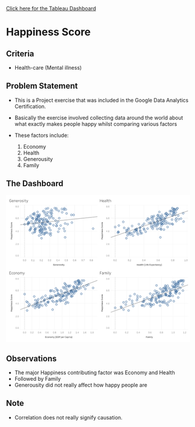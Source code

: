 [Click here for the Tableau Dashboard](https://public.tableau.com/app/profile/moses.gwaza/viz/MyWorldHappinessDemo2_16423831622180/Dashboard2)

# Happiness Score

## Criteria

- Health-care (Mental illness)

## Problem Statement

- This is a Project exercise that was included in the Google Data Analytics Certification.
- Basically the exercise involved collecting data around the world about what exactly makes people happy whilst comparing various factors
- These factors include:

  1. Economy
  2. Health
  3. Generousity
  4. Family
 
 ## The Dashboard
 ![alt img](https://github.com/M-Gwaza/Healthcare-Projects/blob/main/Projects/Happiness%20Score/Dashboard%202.png)
 
 ## Observations 
 
 -  The major Happiness contributing factor was Economy and Health
 -  Followed by Family
 -  Generousity did not really affect how happy people are


## Note

- Correlation does not really signify causation.
